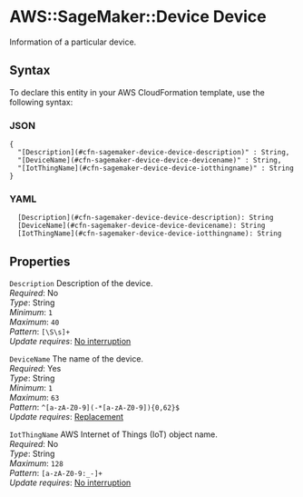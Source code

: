 # AWS::SageMaker::Device Device<a name="aws-properties-sagemaker-device-device"></a>

Information of a particular device\.

## Syntax<a name="aws-properties-sagemaker-device-device-syntax"></a>

To declare this entity in your AWS CloudFormation template, use the following syntax:

### JSON<a name="aws-properties-sagemaker-device-device-syntax.json"></a>

```
{
  "[Description](#cfn-sagemaker-device-device-description)" : String,
  "[DeviceName](#cfn-sagemaker-device-device-devicename)" : String,
  "[IotThingName](#cfn-sagemaker-device-device-iotthingname)" : String
}
```

### YAML<a name="aws-properties-sagemaker-device-device-syntax.yaml"></a>

```
  [Description](#cfn-sagemaker-device-device-description): String
  [DeviceName](#cfn-sagemaker-device-device-devicename): String
  [IotThingName](#cfn-sagemaker-device-device-iotthingname): String
```

## Properties<a name="aws-properties-sagemaker-device-device-properties"></a>

`Description` <a name="cfn-sagemaker-device-device-description"></a>
Description of the device\.  
_Required_: No  
_Type_: String  
_Minimum_: `1`  
_Maximum_: `40`  
_Pattern_: `[\S\s]+`  
_Update requires_: [No interruption](https://docs.aws.amazon.com/AWSCloudFormation/latest/UserGuide/using-cfn-updating-stacks-update-behaviors.html#update-no-interrupt)

`DeviceName` <a name="cfn-sagemaker-device-device-devicename"></a>
The name of the device\.  
_Required_: Yes  
_Type_: String  
_Minimum_: `1`  
_Maximum_: `63`  
_Pattern_: `^[a-zA-Z0-9](-*[a-zA-Z0-9]){0,62}$`  
_Update requires_: [Replacement](https://docs.aws.amazon.com/AWSCloudFormation/latest/UserGuide/using-cfn-updating-stacks-update-behaviors.html#update-replacement)

`IotThingName` <a name="cfn-sagemaker-device-device-iotthingname"></a>
AWS Internet of Things \(IoT\) object name\.  
_Required_: No  
_Type_: String  
_Maximum_: `128`  
_Pattern_: `[a-zA-Z0-9:_-]+`  
_Update requires_: [No interruption](https://docs.aws.amazon.com/AWSCloudFormation/latest/UserGuide/using-cfn-updating-stacks-update-behaviors.html#update-no-interrupt)
